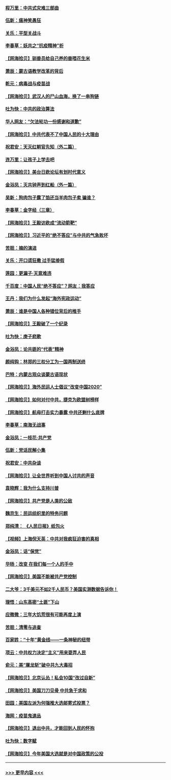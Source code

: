 #### [程万里：中共式灾难三部曲](../pages/nsc993/n12397106.md?t=09120151) 
#### [伍新：瘟神笑愚狂](../pages/nsc993/n12397052.md?t=09120151) 
#### [关乐：平型关战斗](../pages/nsc993/n12395387.md?t=09120151) 
#### [李春草：妖共之“抗疫精神”析](../pages/nsc993/n12395240.md?t=09120151) 
#### [【网海拾贝】驯兽员给自己养的兽喂花生米](../pages/nsc993/n12393919.md?t=09120151) 
#### [萧辰：蒙古语教学改革的背后](../pages/nsc993/n12393677.md?t=09120151) 
#### [乾元：病毒战与疫苗战](../pages/nsc993/n12393107.md?t=09120151) 
#### [【网海拾贝】武汉人的尸山血海，换了一串狗链](../pages/nsc993/n12393043.md?t=09120151) 
#### [吐为快：中共的政治算法](../pages/nsc993/n12390506.md?t=09120151) 
#### [华人网友：“欠法轮功一份感谢和道歉”](../pages/nsc993/n12390098.md?t=09120151) 
#### [【网海拾贝】中共代表不了中国人民的十大理由](../pages/nsc993/n12388155.md?t=09120151) 
#### [祝君安：天灭红朝官先知（外二篇）](../pages/nsc993/n12387957.md?t=09120151) 
#### [连万里：让孩子上学去吧](../pages/nsc993/n12385309.md?t=09120151) 
#### [【网海拾贝】美台日欧论坛有划时代意义](../pages/nsc993/n12385232.md?t=09120151) 
#### [金浴凤：灭共钟声到红船（外一篇）](../pages/nsc993/n12385154.md?t=09120151) 
#### [吴新：狗肉包子露了馅还当羊肉包子卖 骗谁？](../pages/nsc993/n12385133.md?t=09120151) 
#### [李春草：金字经（三章）](../pages/nsc993/n12383691.md?t=09120151) 
#### [【网海拾贝】王毅访欧成“流动箭靶”](../pages/nsc993/n12383338.md?t=09120151) 
#### [【网海拾贝】习近平的“绝不答应”与中共的气急败坏](../pages/nsc993/n12382819.md?t=09120151) 
#### [苦胆：摘的演进](../pages/nsc993/n12382619.md?t=09120151) 
#### [关乐：开口谎狂撒 过手猛掺假](../pages/nsc993/n12382604.md?t=09120151) 
#### [莲园：更漏子‧天意难违](../pages/nsc993/n12382598.md?t=09120151) 
#### [千百度：中国人民“绝不答应”？网友：我答应](../pages/nsc993/n12382024.md?t=09120151) 
#### [王丹：我们为什么发起“海外宪政运动”](../pages/nsc993/n12380286.md?t=09120151) 
#### [萧辰：谁是中国人各种错位背后的推手](../pages/nsc993/n12379800.md?t=09120151) 
#### [【网海拾贝】王毅破了一个纪录](../pages/nsc993/n12379251.md?t=09120151) 
#### [吐为快：庚子悲歌](../pages/nsc993/n12378821.md?t=09120151) 
#### [金浴凤：论共匪的“代表”精神](../pages/nsc993/n12377546.md?t=09120151) 
#### [颜纯钩：林郑的三权分工为一国两制送终](../pages/nsc993/n12377306.md?t=09120151) 
#### [巴特：内蒙古观众谈蒙古语现状](../pages/nsc993/n12376923.md?t=09120151) 
#### [【网海拾贝】海外民运人士倡议“改变中国2020”](../pages/nsc993/n12376682.md?t=09120151) 
#### [【网海拾贝】如何对付中共，捷克为欧盟树榜样](../pages/nsc993/n12374209.md?t=09120151) 
#### [【网海拾贝】航母打击实力暴露 中共还剩什么底牌](../pages/nsc993/n12371825.md?t=09120151) 
#### [李春草：南海无战事](../pages/nsc993/n12371159.md?t=09120151) 
#### [金浴凤：一枝花·共产党](../pages/nsc993/n12368757.md?t=09120151) 
#### [伍新：党话民解小集](../pages/nsc993/n12366907.md?t=09120151) 
#### [祝君安：中共杂谈](../pages/nsc993/n12366076.md?t=09120151) 
#### [【网海拾贝】让全世界听到中国人讨共的声音](../pages/nsc993/n12365569.md?t=09120151) 
#### [袁晓辉：我为什么支持川普](../pages/nsc993/n12362670.md?t=09120151) 
#### [【网海拾贝】共产党是人类的公敌](../pages/nsc993/n12363182.md?t=09120151) 
#### [魏京生：民运组织里的特务问题](../pages/nsc993/n12363010.md?t=09120151) 
#### [郑纯清： 《人民日报》纸包火](../pages/nsc993/n12362706.md?t=09120151) 
#### [【视频】上海倪天英：中共对我疯狂迫害的真相](../pages/nsc993/n12356341.md?t=09120151) 
#### [金浴凤：话“保党”](../pages/nsc993/n12361867.md?t=09120151) 
#### [华旸：改变 在我们每一个人的手中](../pages/nsc993/n12361774.md?t=09120151) 
#### [【网海拾贝】美国不能被共产党控制](../pages/nsc993/n12360271.md?t=09120151) 
#### [二大爷：3千美元不如2千人民币？美国实测数据告诉你！](../pages/nsc993/n12358563.md?t=09120151) 
#### [理悟：山东高密“土匪”下山](../pages/nsc993/n12358535.md?t=09120151) 
#### [应微微：三年大饥荒很有可能再度上演](../pages/nsc993/n12358523.md?t=09120151) 
#### [苦胆：清零与追查](../pages/nsc993/n12358501.md?t=09120151) 
#### [百家姓：“十年”黄金线——一条神秘的纽带](../pages/nsc993/n12358319.md?t=09120151) 
#### [项云：中共权力决定“主义”用来耍弄人民](../pages/nsc993/n12358172.md?t=09120151) 
#### [俞元：美“屠龙斩”破中共九大毒招](../pages/nsc993/n12357822.md?t=09120151) 
#### [【网海拾贝】北京认怂！私会10国“改过自新”](../pages/nsc993/n12357784.md?t=09120151) 
#### [【网海拾贝】美国刀刀见骨 中共急于求和](../pages/nsc993/n12355511.md?t=09120151) 
#### [田园：美国左派为何强推大选邮寄式投票？](../pages/nsc993/n12352963.md?t=09120151) 
#### [海网：疫苗鬼速品](../pages/nsc993/n12354438.md?t=09120151) 
#### [【网海拾贝】退出中共，才能回到人民的怀抱](../pages/nsc993/n12352634.md?t=09120151) 
#### [吐为快：数字赋](../pages/nsc993/n12352317.md?t=09120151) 
#### [【网海拾贝】今年美国大选就是对中国政策的公投](../pages/nsc993/n12350973.md?t=09120151) 

----
#### [ >>> 更早内容 <<< ](../indexes/nsc993-earlier.md)
